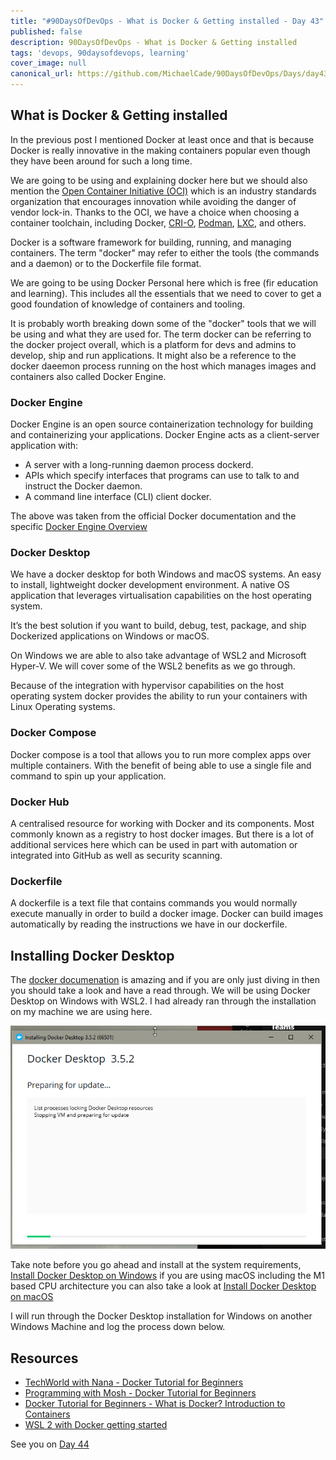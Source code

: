 ```yaml
---
title: "#90DaysOfDevOps - What is Docker & Getting installed - Day 43"
published: false
description: 90DaysOfDevOps - What is Docker & Getting installed 
tags: 'devops, 90daysofdevops, learning'
cover_image: null
canonical_url: https://github.com/MichaelCade/90DaysOfDevOps/Days/day43.md 
---
```

## What is Docker & Getting installed

In the previous post I mentioned Docker at least once and that is because Docker is really innovative in the making containers popular even though they have been around for such a long time. 

We are going to be using and explaining docker here but we should also mention the [Open Container Initiative (OCI)](https://www.opencontainers.org/) which is an industry standards organization that encourages innovation while avoiding the danger of vendor lock-in. Thanks to the OCI, we have a choice when choosing a container toolchain, including Docker, [CRI-O](https://cri-o.io/), [Podman](http://podman.io/), [LXC](https://linuxcontainers.org/), and others.

Docker is a software framework for building, running, and managing containers. The term "docker" may refer to either the tools (the commands and a daemon) or to the Dockerfile file format.

We are going to be using Docker Personal here which is free (fir education and learning). This includes all the essentials that we need to cover to get a good foundation of knowledge of containers and tooling. 

It is probably worth breaking down some of the "docker" tools that we will be using and what they are used for. The term docker can be referring to the docker project overall, which is a platform for devs and admins to develop, ship and run applications. It might also be a reference to the docker daeemon process running on the host which manages images and containers also called Docker Engine. 

### Docker Engine 

Docker Engine is an open source containerization technology for building and containerizing your applications. Docker Engine acts as a client-server application with:

- A server with a long-running daemon process dockerd.
- APIs which specify interfaces that programs can use to talk to and instruct the Docker daemon.
- A command line interface (CLI) client docker.

The above was taken from the official Docker documentation and the specific [Docker Engine Overview](https://docs.docker.com/engine/)

### Docker Desktop 
We have a docker desktop for both Windows and macOS systems. An easy to install, lightweight docker development environment. A native OS application that leverages virtualisation capabilities on the host operating system. 

It’s the best solution if you want to build, debug, test, package, and ship Dockerized applications on Windows or macOS. 

On Windows we are able to also take advantage of WSL2 and Microsoft Hyper-V. We will cover some of the WSL2 benefits as we go through. 

Because of the integration with hypervisor capabilities on the host operating system docker provides the ability to run your containers with Linux Operating systems. 

### Docker Compose 
Docker compose is a tool that allows you to run more complex apps over multiple containers. With the benefit of being able to use a single file and command to spin up your application. 

### Docker Hub 
A centralised resource for working with Docker and its components. Most commonly known as a registry to host docker images. But there is a lot of additional services here which can be used in part with automation or integrated into GitHub as well as security scanning. 

### Dockerfile 

A dockerfile is a text file that contains commands you would normally execute manually in order to build a docker image. Docker can build images automatically by reading the instructions we have in our dockerfile. 

## Installing Docker Desktop 

The [docker documenation](https://docs.docker.com/engine/install/) is amazing and if you are only just diving in then you should take a look and have a read through. We will be using Docker Desktop on Windows with WSL2. I had already ran through the installation on my machine we are using here. 

![](Images/Day43_Containers1.png)

Take note before you go ahead and install at the system requirements, [Install Docker Desktop on Windows](https://docs.docker.com/desktop/windows/install/) if you are using macOS including the M1 based CPU architecture you can also take a look at [Install Docker Desktop on macOS](https://docs.docker.com/desktop/mac/install/)

I will run through the Docker Desktop installation for Windows on another Windows Machine and log the process down below. 



## Resources 

- [TechWorld with Nana - Docker Tutorial for Beginners](https://www.youtube.com/watch?v=3c-iBn73dDE)
- [Programming with Mosh - Docker Tutorial for Beginners](https://www.youtube.com/watch?v=pTFZFxd4hOI)
- [Docker Tutorial for Beginners - What is Docker? Introduction to Containers](https://www.youtube.com/watch?v=17Bl31rlnRM&list=WL&index=128&t=61s)
- [WSL 2 with Docker getting started](https://www.youtube.com/watch?v=5RQbdMn04Oc)

See you on [Day 44](day44.md) 